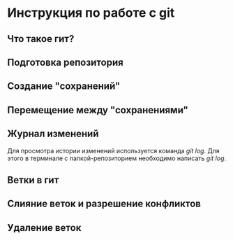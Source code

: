# Инструкция по работе с git

## Что такое гит?

## Подготовка репозитория

## Создание "сохранений"

## Перемещение между "сохранениями"

## Журнал изменений
Для просмотра истории изменений используется команда *git log*. Для этого в терминале с папкой-репозиторием необходимо написать *git log*.

## Ветки в гит

## Слияние веток и разрешение конфликтов

## Удаление веток
